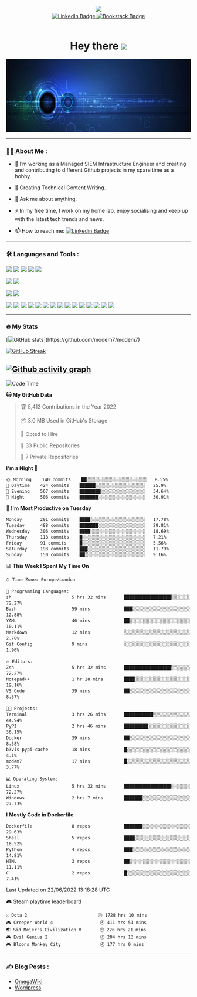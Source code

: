<div id="header" align="center">
  <img src="https://media.giphy.com/media/f3iwJFOVOwuy7K6FFw/giphy.gif" width="300"/>
<div id="badges">
  <a href="https://www.linkedin.com/in/alexlaneit/">
    <img src="https://img.shields.io/badge/LinkedIn-blue?style=for-the-badge&logo=linkedin&logoColor=white" alt="LinkedIn Badge"/>
  </a>
  <a href="https://omegawiki.modem7.com">
  <img src="https://img.shields.io/badge/Bookstack-blue?style=for-the-badge&logo=BookStack&logoColor=white" alt="Bookstack Badge"/>
  </a>
</div>
  <img src="https://komarev.com/ghpvc/?username=modem7&style=flat-square&color=blue" alt=""/>
<h1>
  Hey there
  <img src="https://media.giphy.com/media/hvRJCLFzcasrR4ia7z/giphy.gif" width="30px"/>
</h1>
</div>

<div align="center">
  <img src="https://github.com/modem7/MiscAssets/blob/master/images/ezgif-6-79e26c05da.jpg" width="800" height="200"/>
</div>

---

### :man_technologist: About Me :
- :telescope: I’m working as a Managed SIEM Infrastructure Engineer and creating and contributing to different Github projects in my spare time as a hobby.

- :seedling: Creating Technical Content Writing.

- 💬 Ask me about anything.

- :zap: In my free time, I work on my home lab, enjoy socialising and keep up with the latest tech trends and news.

- :mailbox: How to reach me: [![Linkedin Badge](https://img.shields.io/badge/-AlexLaneIT-blue?style=flat&logo=Linkedin&logoColor=white)](https://www.linkedin.com/in/alexlaneit/)

---

### :hammer_and_wrench: Languages and Tools :
![](https://img.shields.io/badge/OS-Centos-informational?style=flat&logo=centos&logoColor=white&color=981e32)
![](https://img.shields.io/badge/OS-Debian-informational?style=flat&logo=debian&logoColor=white&color=981e32)
![](https://img.shields.io/badge/OS-RHEL-informational?style=flat&logo=red-hat&logoColor=white&color=981e32)
![](https://img.shields.io/badge/OS-Ubuntu-informational?style=flat&logo=ubuntu&logoColor=white&color=981e32)
![](https://img.shields.io/badge/OS-Windows-informational?style=flat&logo=windows&logoColor=white&color=981e32)

![](https://img.shields.io/badge/Editor-Notepad++-informational?style=flat&logo=notepadplusplus&logoColor=white&color=981e32)
![](https://img.shields.io/badge/Editor-Visual_Studio_Code-informational?style=flat&logo=visual-studio-code&logoColor=white&color=981e32)


![](https://img.shields.io/badge/Shell-Bash-informational?style=flat&logo=gnu-bash&logoColor=white&color=981e32)
![](https://img.shields.io/badge/Shell-ZSH-informational?style=flat&logo=gnu-bash&logoColor=white&color=981e32)

![](https://img.shields.io/badge/Tools-3CX-informational?style=flat&logoColor=white&color=981e32)
![](https://img.shields.io/badge/Tools-Ansible-informational?style=flat&logo=ansible&logoColor=white&color=981e32)
![](https://img.shields.io/badge/Tools-Arduino-informational?style=flat&logo=arduino&logoColor=white&color=981e32)
![](https://img.shields.io/badge/Tools-Borg-informational?style=flat&logoColor=white&color=981e32)
![](https://img.shields.io/badge/Tools-Docker-informational?style=flat&logo=docker&logoColor=white&color=981e32)
![](https://img.shields.io/badge/Tools-Drone_CI-informational?style=flat&logo=drone&logoColor=white&color=981e32)
![](https://img.shields.io/badge/Tools-Git-informational?style=flat&logo=git&logoColor=white&color=981e32)
![](https://img.shields.io/badge/Tools-Github-informational?style=flat&logo=github&logoColor=white&color=981e32)
![](https://img.shields.io/badge/Tools-Gitlab-informational?style=flat&logo=gitlab&logoColor=white&color=981e32)
![](https://img.shields.io/badge/Tools-Jira-informational?style=flat&logo=jira&logoColor=white&color=981e32)
![](https://img.shields.io/badge/Tools-Kanban-informational?style=flat&logoColor=white&color=981e32)
![](https://img.shields.io/badge/Tools-Nginx-informational?style=flat&logo=nginx&logoColor=white&color=981e32)
![](https://img.shields.io/badge/Tools-Raspberry_Pi-informational?style=flat&logo=raspberry-pi&logoColor=white&color=981e32)
![](https://img.shields.io/badge/Tools-Snyk-informational?style=flat&logo=snyk&logoColor=white&color=981e32)
![](https://img.shields.io/badge/Tools-Traefik-informational?style=flat&logoColor=white&color=981e32)

---

### :fire: My Stats
[![GitHub stats](https://github-readme-stats.vercel.app/api?username=modem7&show_icons=true&theme=codeSTACKr&count_private=true")](https://github.com/modem7/modem7)

[![GitHub Streak](http://github-readme-streak-stats.herokuapp.com?user=modem7&theme=elegant&hide_border=true&date_format=j%20M%5B%20Y%5D&background=DD272700)](https://git.io/streak-stats)

[![Github activity graph](https://activity-graph.herokuapp.com/graph?username=modem7&theme=elegant&custom_title=Contribution%20Graph&hide_border=true&bg_color=%20)](https://github.com/modem7/modem7)
---

<!--START_SECTION:waka-->
![Code Time](http://img.shields.io/badge/Code%20Time-0%20secs-blue)

**🐱 My GitHub Data** 

> 🏆 5,413 Contributions in the Year 2022
 > 
> 📦 3.0 MB Used in GitHub's Storage 
 > 
> 💼 Opted to Hire
 > 
> 📜 33 Public Repositories 
 > 
> 🔑 7 Private Repositories  
 > 
**I'm a Night 🦉** 

```text
🌞 Morning    140 commits    ██░░░░░░░░░░░░░░░░░░░░░░░   8.55% 
🌆 Daytime    424 commits    ██████░░░░░░░░░░░░░░░░░░░   25.9% 
🌃 Evening    567 commits    ████████░░░░░░░░░░░░░░░░░   34.64% 
🌙 Night      506 commits    ███████░░░░░░░░░░░░░░░░░░   30.91%

```
📅 **I'm Most Productive on Tuesday** 

```text
Monday       291 commits    ████░░░░░░░░░░░░░░░░░░░░░   17.78% 
Tuesday      488 commits    ███████░░░░░░░░░░░░░░░░░░   29.81% 
Wednesday    306 commits    ████░░░░░░░░░░░░░░░░░░░░░   18.69% 
Thursday     118 commits    █░░░░░░░░░░░░░░░░░░░░░░░░   7.21% 
Friday       91 commits     █░░░░░░░░░░░░░░░░░░░░░░░░   5.56% 
Saturday     193 commits    ███░░░░░░░░░░░░░░░░░░░░░░   11.79% 
Sunday       150 commits    ██░░░░░░░░░░░░░░░░░░░░░░░   9.16%

```


📊 **This Week I Spent My Time On** 

```text
⌚︎ Time Zone: Europe/London

💬 Programming Languages: 
sh                       5 hrs 32 mins       ██████████████████░░░░░░░   72.27% 
Bash                     59 mins             ███░░░░░░░░░░░░░░░░░░░░░░   12.88% 
YAML                     46 mins             ██░░░░░░░░░░░░░░░░░░░░░░░   10.11% 
Markdown                 12 mins             ░░░░░░░░░░░░░░░░░░░░░░░░░   2.78% 
Git Config               9 mins              ░░░░░░░░░░░░░░░░░░░░░░░░░   1.96%

🔥 Editors: 
Zsh                      5 hrs 32 mins       ██████████████████░░░░░░░   72.27% 
Notepad++                1 hr 28 mins        ████░░░░░░░░░░░░░░░░░░░░░   19.16% 
VS Code                  39 mins             ██░░░░░░░░░░░░░░░░░░░░░░░   8.57%

🐱‍💻 Projects: 
Terminal                 3 hrs 26 mins       ███████████░░░░░░░░░░░░░░   44.94% 
PyPI                     2 hrs 46 mins       █████████░░░░░░░░░░░░░░░░   36.15% 
Docker                   39 mins             ██░░░░░░░░░░░░░░░░░░░░░░░   8.58% 
b3vis-pypi-cache         18 mins             █░░░░░░░░░░░░░░░░░░░░░░░░   4.1% 
modem7                   17 mins             █░░░░░░░░░░░░░░░░░░░░░░░░   3.77%

💻 Operating System: 
Linux                    5 hrs 32 mins       ██████████████████░░░░░░░   72.27% 
Windows                  2 hrs 7 mins        ███████░░░░░░░░░░░░░░░░░░   27.73%

```

**I Mostly Code in Dockerfile** 

```text
Dockerfile               8 repos             ███████░░░░░░░░░░░░░░░░░░   29.63% 
Shell                    5 repos             ████░░░░░░░░░░░░░░░░░░░░░   18.52% 
Python                   4 repos             ███░░░░░░░░░░░░░░░░░░░░░░   14.81% 
HTML                     3 repos             ██░░░░░░░░░░░░░░░░░░░░░░░   11.11% 
C                        2 repos             █░░░░░░░░░░░░░░░░░░░░░░░░   7.41%

```



 Last Updated on 22/06/2022 13:18:28 UTC
<!--END_SECTION:waka-->

<!-- steam-box start -->
🎮 Steam playtime leaderboard
```text
⚔️ Dota 2                           🕘 1728 hrs 10 mins
🎮 Creeper World 4                  🕘 411 hrs 51 mins
🌏 Sid Meier's Civilization V       🕘 226 hrs 21 mins
🎮 Evil Genius 2                    🕘 204 hrs 13 mins
🎮 Bloons Monkey City               🕘 177 hrs 0 mins
```
<!-- Powered by https://github.com/YouEclipse/steam-box . -->
<!-- steam-box end -->

---

### :writing_hand: Blog Posts :
- [OmegaWiki](https://omegawiki.modem7.com)
- [Wordpress](https://modem7.wordpress.com)
